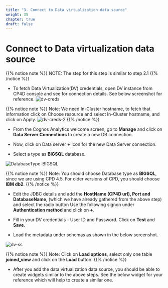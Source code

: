 ```yaml
---
title: "3. Connect to Data virtualization data source"
weight: 35
chapter: true
draft: false
---
```


# Connect to Data virtualization data source

{{% notice note %}}
NOTE: The step for this step is similar to step 2.1
{{% /notice %}}

* To fetch Data Virtualization(DV) credentials, open DV instance from CP4D console and see for connection details. See below screenshot for reference.
![dv-creds](/images/40_visualization_and_insights_lab/dv-creds.png?classes=shadow)

{{% notice note %}}
Note: We need In-Cluster hostname, to fetch that information click on Choose resource and select In-Cluster hostname, and click on Apply.
![dv-creds-2](/images/40_visualization_and_insights_lab/dv-creds-2.png?classes=shadow)
{{% /notice %}}

* From the Cognos Analytics welcome screen, go to **Manage** and click on **Data Server Connections** to create a new DB connection.

* Now, click on Data server **+** icon for the new Data Server connection.

* Select a type as **BIGSQL** database. 

![DatabaseType-BIGSQL](/images/40_visualization_and_insights_lab/DatabaseType_BIGSQL.png?classes=shadow)

{{% notice note %}}
Note: You should choose Database type as **BIGSQL**, since we are using CPD 4.5. For older versions of CPD, you should choose **IBM db2**.
{{% /notice %}}

* Edit the JDBC details and add the **HostName (CP4D url), Port and DatabaseName**, (which we have already gathered from the above step) and select the radio button Use the following signon under **Authentication method** and click on **+**.

* Fill in your DV credentials - User ID and Password. Click on **Test** and **Save**.

* Load the metadata under schemas as shown in the below screenshot.

![dv-ss](/images/40_visualization_and_insights_lab/dv-ss.png)

{{% notice note %}}
Note: Click on **Load options**, select only one table **joined_view** and click on the **Load** button.
{{% /notice %}}

* After you add the data virtualization data source, you should be able to create widgets similar to the above steps. See the below widget for your reference which will help to create a similar one.
